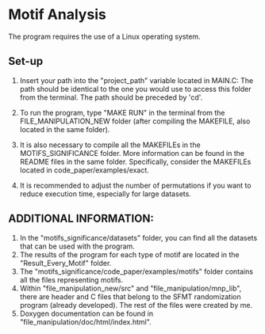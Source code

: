 # Motif Analysis
The program requires the use of a Linux operating system.

## Set-up
1. Insert your path into the "project_path" variable
   located in MAIN.C: The path should be identical to the one
   you would use to access this folder from the terminal. The
   path should be preceded by 'cd'.

2. To run the program, type "MAKE RUN" in the terminal
   from the FILE_MANIPULATION_NEW folder
   (after compiling the MAKEFILE, also located in the same folder).

3. It is also necessary to compile all the MAKEFILEs
   in the MOTIFS_SIGNIFICANCE folder. More information
   can be found in the README files in the same folder.
   Specifically, consider the MAKEFILEs located in
   code_paper/examples/exact.

4. It is recommended to adjust the number of permutations
   if you want to reduce execution time, especially for large datasets.


## ADDITIONAL INFORMATION:
1. In the "motifs_significance/datasets" folder, you can find
  all the datasets that can be used with the program.
2. The results of the program for each type of motif are
  located in the "Result_Every_Motif" folder.
3. The "motifs_significance/code_paper/examples/motifs" folder
  contains all the files representing motifs.
4. Within "file_manipulation_new/src" and "file_manipulation/mnp_lib",
  there are header and C files that belong to the SFMT randomization
  program (already developed). The rest of the files were created by me.
5. Doxygen documentation can be found in "file_manipulation/doc/html/index.html".
